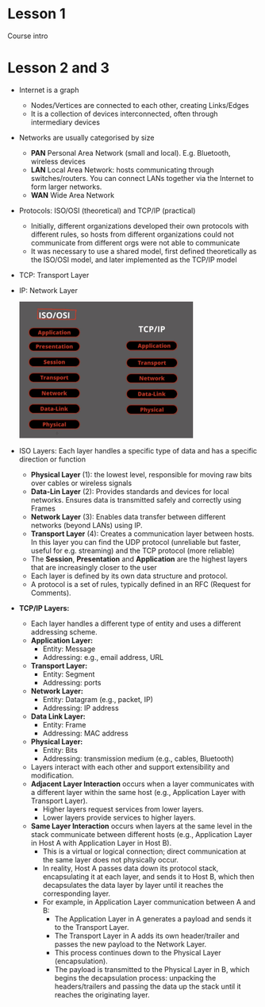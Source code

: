 # Lesson 1

Course intro

# Lesson 2 and 3

- Internet is a graph
  - Nodes/Vertices are connected to each other, creating Links/Edges
  - It is a collection of devices interconnected, often through intermediary devices
- Networks are usually categorised by size
  - **PAN** Personal Area Network (small and local). E.g. Bluetooth, wireless devices
  - **LAN** Local Area Network: hosts communicating through switches/routers. You can connect LANs together via the Internet to form larger networks.
  - **WAN** Wide Area Network
- Protocols: ISO/OSI (theoretical) and TCP/IP (practical)
  - Initially, different organizations developed their own protocols with different rules, so hosts from different organizations could not communicate from different orgs were not able to communicate
  - It was necessary to use a shared model, first defined theoretically as the ISO/OSI model, and later implemented as the TCP/IP model
- TCP: Transport Layer
- IP: Network Layer

  <img src="./files/lesson2_1.png" alt="" width="350px">

- ISO Layers:
  Each layer handles a specific type of data and has a specific direction or function

  - **Physical Layer** (1): the lowest level, responsible for moving raw bits over cables or wireless signals
  - **Data-Lin Layer** (2): Provides standards and devices for local networks. Ensures data is transmitted safely and correctly using Frames
  - **Network Layer** (3): Enables data transfer between different networks (beyond LANs) using IP.
  - **Transport Layer** (4): Creates a communication layer between hosts. In this layer you can find the UDP protocol (unreliable but faster, useful for e.g. streaming) and the TCP protocol (more reliable)
  - The **Session**, **Presentation** and **Application** are the highest layers that are increasingly closer to the user
  - Each layer is defined by its own data structure and protocol.
  - A protocol is a set of rules, typically defined in an RFC (Request for Comments).

- **TCP/IP Layers:**
  - Each layer handles a different type of entity and uses a different addressing scheme.
  - **Application Layer:** 
    - Entity: Message 
    - Addressing: e.g., email address, URL
  - **Transport Layer:** 
    - Entity: Segment
    - Addressing: ports
  - **Network Layer:** 
    - Entity: Datagram (e.g., packet, IP)
    - Addressing: IP address
  - **Data Link Layer:** 
    - Entity: Frame
    - Addressing: MAC address
  - **Physical Layer:** 
    - Entity: Bits
    - Addressing: transmission medium (e.g., cables, Bluetooth)
  - Layers interact with each other and support extensibility and modification.
  - **Adjacent Layer Interaction** occurs when a layer communicates with a different layer within the same host (e.g., Application Layer with Transport Layer).
    - Higher layers request services from lower layers.
    - Lower layers provide services to higher layers.
  - **Same Layer Interaction** occurs when layers at the same level in the stack communicate between different hosts (e.g., Application Layer in Host A with Application Layer in Host B).
    - This is a virtual or logical connection; direct communication at the same layer does not physically occur.
    - In reality, Host A passes data down its protocol stack, encapsulating it at each layer, and sends it to Host B, which then decapsulates the data layer by layer until it reaches the corresponding layer.
    - For example, in Application Layer communication between A and B:
      - The Application Layer in A generates a payload and sends it to the Transport Layer.
      - The Transport Layer in A adds its own header/trailer and passes the new payload to the Network Layer.
      - This process continues down to the Physical Layer (encapsulation).
      - The payload is transmitted to the Physical Layer in B, which begins the decapsulation process: unpacking the headers/trailers and passing the data up the stack until it reaches the originating layer.
